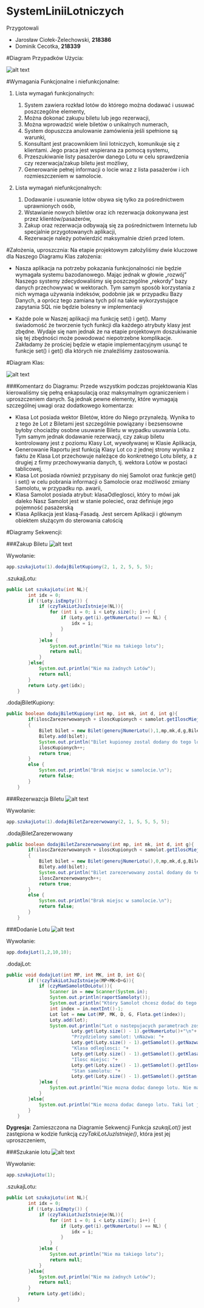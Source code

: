 # SystemLiniiLotniczych

Przygotowali
 * Jarosław Ciołek-Żelechowski, **218386**
 * Dominik Cecotka, **218339**

#Diagram Przypadków Użycia:

![alt text](http://i.imgur.com/fGRJDJq.png "Logo Title Text 1")


#Wymagania Funkcjonalne i niefunkcjonalne:
1. Lista wymagań funkcjonalnych:
	1. System zawiera rozkład lotów do którego można dodawać i usuwać poszczególne
elementy,
	2. Można dokonać zakupu biletu lub jego rezerwacji,
	3. Można wprowadzić wiele biletów o unikalnych numerach,
	4. System dopuszcza anulowanie zamówienia jeśli spełnione są warunki,
	5. Konsultant jest pracownikiem linii lotniczych, komunikuje się z klientami. Jego praca jest wspierana za pomocą systemu,
	6. Przeszukiwanie listy pasażerów danego Lotu w celu sprawdzenia czy rezerwacja/zakup biletu jest możliwy,
	7. Generowanie pełnej informacji o locie wraz z lista pasażerów i ich rozmieszczeniem w samolocie.

2. Lista wymagań niefunkcjonalnych:
	1. Dodawanie i usuwanie lotów obywa się tylko za pośrednictwem uprawnionych osób,
	2. Wstawianie nowych biletów oraz ich rezerwacja dokonywana jest przez klientów/pasażerów,
	3. Zakup oraz rezerwacja odbywają się za pośrednictwem Internetu lub specjalnie przygotowanych aplikacji,
	4. Rezerwacje należy potwierdzić maksymalnie dzień przed lotem.

#Założenia, uproszcznia:
Na etapie projektowym założyliśmy dwie kluczowe dla Naszego Diagramu Klas założenia:

 * Nasza aplikacja na potrzeby pokazania funkcjonalności nie będzie wymagała systemu bazodanowego. Mając jednak w głowie „rozwój” Naszego systemy zdecydowaliśmy się poszczególne „rekordy” bazy danych przechowywać w wektorach. Tym samym sposób korzystania z nich wymaga używania indeksów, podobnie jak w przypadku Bazy Danych, a oprócz tego zamiana tych pól na takie wykorzystujące zapytania SQL nie będzie bolesny w implementacji

 * Każde pole w Naszej aplikacji ma funkcję set() i get(). Mamy świadomość że tworzenie tych funkcji dla każdego atrybuty klasy jest zbędne. Wydaje się nam jednak że na etapie projektowym doszukiwanie się tej zbędności może powodować niepotrzebne komplikacje. Zakładamy że prościej będzie w etapie implementacyjnym usunąć te funkcje set() i get() dla których nie znaleźliśmy zastosowania.

#Diagram Klas:

![alt text](http://i.imgur.com/Lo4Nc3J.png "Logo Title Text 1")

###Komentarz do Diagramu:
Przede wszystkim podczas projektowania Klas kierowaliśmy się pełną enkapsulacją oraz maksymalnym ograniczeniem i uproszczeniem danych. Są jednak pewne elementy, które wymagają szczególnej uwagi oraz dodatkowego komentarza:
 * Klasa Lot posiada wektor Biletów, które do Niego przynależą. Wynika to z tego że Lot z Biletami jest szczególnie powiązany i bezsensowne byłoby chociażby osobne usuwanie Biletu w wypadku usuwania Lotu. Tym samym jednak dodawanie rezerwacji, czy zakup biletu kontrolowany jest z poziomu Klasy Lot, wywoływanej w Klasie Aplikacja,
 * Generowanie Raportu jest funkcją Klasy Lot co z jednej strony wynika z faktu że Klasa Lot przechowuje należące do konkretnego Lotu bilety, a z drugiej z firmy przechowywania danych, tj. wektora Lotów w postaci tablicowej,
 * Klasa Lot posiada również przypisany do niej Samolot oraz funkcje get() i set() w celu pobrania informacji o Samolocie oraz możliwość zmiany Samolotu, w przypadku np. awarii,
 * Klasa Samolot posiada atrybut: klasaOdleglosci, który to mówi jak daleko Nasz Samolot jest w stanie polecieć, oraz definiuje jego pojemność pasażerską
 * Klasa Aplikacja jest klasą-Fasadą. Jest sercem Aplikacji i głównym obiektem służącym do sterowania całością

#Diagramy Sekwencji:

###Zakup Biletu
![alt text](http://i.imgur.com/QdbgRY4.png "Logo Title Text 1")

Wywołanie:
```java
app.szukajLotu(1).dodajBiletKupiony(2, 1, 2, 5, 5, 5);
```
.szukajLotu:
```java
public Lot szukajLotu(int NL){
        int idx = 0;
        if (!Loty.isEmpty()) {
			if (czyTakiLotJuzIstnieje(NL)){
				for (int i = 0; i < Loty.size(); i++) {
					if (Loty.get(i).getNumerLotu() == NL) {
						idx = i;
					}
				}
			}else {
				System.out.println("Nie ma takiego lotu");
				return null;
			}
        }else{
			System.out.println("Nie ma żadnych Lotów");
            return null;
        }
        return Loty.get(idx);
    }
```
.dodajBiletKupiony:
```java
public boolean dodajBiletKupiony(int mp, int mk, int d, int g){
        if(iloscZarezerwowanych + iloscKupionych < samolot.getIloscMiejsc())
        {
            Bilet bilet = new Bilet(generujNumerLotu(),1,mp,mk,d,g,Bilety.size()+1);
            Bilety.add(bilet);
            System.out.println("Bilet kupionoy zostal dodany do tego lotu.\n");
            iloscKupionych++;
            return true;
        }
        else {
            System.out.println("Brak miejsc w samolocie.\n");
            return false;
        }
    }
```

###Rezerwazcja Biletu
![alt text](http://i.imgur.com/ZzT1Gsf.png "Logo Title Text 1")

Wywołanie:
```java
app.szukajLotu(1).dodajBiletZarezerwowany(2, 1, 5, 5, 5, 5);
```

.dodajBiletZarezerwowany
```java
public boolean dodajBiletZarezerwowany(int mp, int mk, int d, int g){
        if(iloscZarezerwowanych + iloscKupionych < samolot.getIloscMiejsc())
        {
            Bilet bilet = new Bilet(generujNumerLotu(),0,mp,mk,d,g,Bilety.size()+1);
            Bilety.add(bilet);
            System.out.println("Bilet zarezerwowany zostal dodany do tego lotu.\n");
            iloscZarezerwowanych++;
            return true;
        }
        else {
            System.out.println("Brak miejsc w samolocie.\n");
            return false;
        }
    }
```

###Dodanie Lotu
![alt text](http://i.imgur.com/hVm0jqv.png "Logo Title Text 1")

Wywołanie:
```java
app.dodajLot(1,2,10,10);
```

.dodajLot:
```java
public void dodajLot(int MP, int MK, int D, int G){
		if (!czyTakiLotJuzIstnieje(MP+MK+D+G)){
			if (czyMamSamolotDoLotu()){
				Scanner in = new Scanner(System.in);
				System.out.println(raportSamoloty());
				System.out.println("Który Samolot chcesz dodać do tego lotu? ");
				int index = in.nextInt()-1;
				Lot lot = new Lot(MP, MK, D, G, Flota.get(index));
				Loty.add(lot);
				System.out.println("Lot o nastepujacych parametrach zostal dodany: \nNumer lotu: "+
						Loty.get(Loty.size() - 1).getNumerLotu()+"\n"+
						"Przydzielony samolot: \nNazwa: "+
						Loty.get(Loty.size() - 1).getSamolot().getNazwa()+"\n"+
						"Klasa odleglosci: "+
						Loty.get(Loty.size() - 1).getSamolot().getKlasaOdleglosci()+"\n"+
						"Ilosc miejsc: "+
						Loty.get(Loty.size() - 1).getSamolot().getIloscMiejsc()+"\n"+
						"Stan samolotu: "+
						Loty.get(Loty.size() - 1).getSamolot().getStan()+"\n");
			}else {
				System.out.println("Nie mozna dodac danego lotu. Nie mamy dla niego Samolotu");
			}
		}else{
			System.out.println("Nie mozna dodac danego lotu. Taki lot juz istnieje");
		}
    }
```

**Dygresja:** Zamieszczona na Diagramie Sekwencji Funkcja *szukajLot()* jest zastępiona w kodzie funkcją *czyTakiLotJuzIstnieje()*, która jest jej uproszczeniem,


###Szukanie lotu
![alt text](http://i.imgur.com/lRpgFHh.png "Logo Title Text 1")

Wywołanie:
```java
app.szukajLotu(1);
```

.szukajLotu:
```java
public Lot szukajLotu(int NL){
        int idx = 0;
        if (!Loty.isEmpty()) {
			if (czyTakiLotJuzIstnieje(NL)){
				for (int i = 0; i < Loty.size(); i++) {
					if (Loty.get(i).getNumerLotu() == NL) {
						idx = i;
					}
				}
			}else {
				System.out.println("Nie ma takiego lotu");
				return null;
			}
        }else{
			System.out.println("Nie ma żadnych Lotów");
            return null;
        }
        return Loty.get(idx);
    }
```
